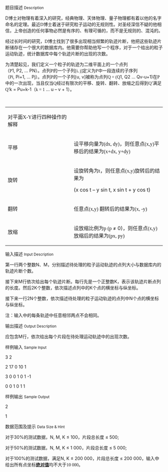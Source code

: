 <div class="panel panel-default">
<div class="area-title">
<span>
题目描述
<small>Description</small>
</span></div>
<div class="panel-body">

<p>D<span style="">博士对物理有着深入的研究，经典物理、天体物理、量子物理都有着以他的名字命名的定理。最近</span><span style="font-family: 'Times New Roman';">D</span><span style="">博士着迷于研究粒子运动的无规则性。对圣经深信不疑的他相信，上帝创造的任何事物必然是有序的、有理可循的，而不是无规则的、混沌的。</span></p>
<p>经过长时间的研究，<span style="font-family: 'Times New Roman';">D</span><span style="">博士找到了很多出现相当频繁的轨迹片断，他把这些轨迹片断储存在一个很大的数据库内。他需要你帮助他写一个程序，对于一个给出的粒子运动轨迹，统计数据库中每个轨迹片断的出现的次数。</span></p>
<p>为清楚起见，我们定义一个粒子的轨迹为二维平面上的一个点列（<span style="font-family: 'Times New Roman';">P</span>1, P2, … PN）。点列<span style="font-family: 'Times New Roman';">P</span><span style="">的一个子列</span><span style="font-family: 'Times New Roman';">[i, j]</span><span style="">定义为</span><span style="font-family: 'Times New Roman';">P</span><span style="">中一段</span>连续的子序列（<span style="font-family: 'Times New Roman';">P</span>i, Pi+1, … Pj）。点列<span style="font-family: 'Times New Roman';">P</span><span style="">的一个子列</span><span style="font-family: 'Times New Roman';">[</span>u, v]被称为点列<span style="font-family: 'Times New Roman';">Q = (Q</span>1, Q2 … Qv-u+1)<span style="">在</span><span style="font-family: 'Times New Roman';">P</span><span style="">中的一次出现，当且仅当</span><span style="font-family: 'Times New Roman';">Q</span><span style="">经过有限次的平移、旋转、翻转、放缩之后得到</span><span style="font-family: 'Times New Roman';">Q</span>’满足<span style="font-family: 'Times New Roman';">Q</span>’k = Pu+k-1（<span style="font-family: 'Times New Roman';">k = 1 </span>… u – v + 1<span style="">）。</span></p>
<p> </p>
<table>
<tbody>
<tr>
<td valign="center" width="568">
<p>对平面<span style="font-family: 'Times New Roman';">X-Y</span><span style="">进行四种操作的解释</span></p>
</td>
</tr>
<tr>
<td valign="center" width="82">
<p>平移</p>
</td>
<td valign="center" width="485">
<p>设平移向量为<span style="font-family: 'Times New Roman';">(dx, dy)</span><span style="">，则任意点</span><span style="font-family: 'Times New Roman';">(x,y)</span><span style="">平移后的结果为</span><span style="font-family: 'Times New Roman';">(x+dx, y+dy)</span></p>
</td>
</tr>
<tr>
<td valign="center" width="82">
<p>旋转</p>
</td>
<td valign="center" width="485">
<p>设旋转角为<span style="font-family: 'Times New Roman';">t</span><span style="">，则任意点</span><span style="font-family: 'Times New Roman';">(x,y)</span><span style="">旋转后的结果为</span></p>
<p>(x cos t – y sin t, x sin t + y cos t)</p>
</td>
</tr>
<tr>
<td valign="center" width="82">
<p>翻转</p>
</td>
<td valign="center" width="485">
<p>任意点<span style="font-family: 'Times New Roman';">(x,y) </span><span style="">翻转后的结果为</span><span style="font-family: 'Times New Roman';">(x, -y)</span></p>
</td>
</tr>
<tr>
<td valign="center" width="82">
<p>放缩</p>
</td>
<td valign="center" width="485">
<p>设放缩比例为<span style="font-family: 'Times New Roman';">p (p </span>≠ 0)，则任意点<span style="font-family: 'Times New Roman';">(x,y)</span><span style="">放缩后的结果为</span><span style="font-family: 'Times New Roman';">(px, py)</span></p>
</td>
</tr>
</tbody>
</table>

</div>
</div>

<div class="panel panel-default">
<div class="area-title">
<span>
输入描述
<small>Input Description</small>
</span></div>
<div class="panel-body">
<p>第一行两个整数N、M，分别描述待处理的粒子运动轨迹的点列大小与数据库内的轨迹片断个数。</p>
<p>接下来M行依次给出每个轨迹片断。每行先是一个正整数K，表示该轨迹片断点列的长度。然后2K个整数，依次描述点列中的K个点的横坐标与纵坐标。</p>
<p>接下来一行2N个整数，依次描述待处理的粒子运动轨迹的点列中N个点的横坐标与纵坐标。</p>
<p>注：输入中的每条轨迹中任意相邻两点不会相同。</p>

</div>
</div>
<div  class="panel panel-default">
<div class="area-title">
<span>
输出描述
<small>Output Description</small>
</span></div>
<div class="panel-body">

<p class="p0">应包含M行，依次给出每个片段在待处理运动轨迹中的出现次数。</p>

</div>
</div>


<div class="panel panel-default">
<div class="area-title">
<span>
样例输入
<small>Sample Input</small>
</span></div>
<div class="panel-body">
<p>3 2</p>
<p>2 17 0 10 1</p>
<p>3 0 0 1 0 1 -1</p>
<p>0 0 1 0 1 1</p>

</div>
</div>

<div class="panel panel-default">
<div class="area-title">
<span>
样例输出
<small>Sample Output</small>
</span></div>
<div class="panel-body">
<p>2</p>
<p>1</p>

</div>
</div>

<div class="panel panel-default">
<div class="area-title">
<span>
数据范围及提示
<small>Data Size & Hint</small>
</span></div>
<div class="panel-body">
<p>对于30%<span style="">的测试数据，</span>N, M, K ≤ 100<span style="">，片段总长度 </span>≤ 500;</p>
<p>对于50%<span style="">的测试数据，</span>N, M, K ≤ 1 000<span style="">，片段总长度 </span>≤ 5 000;</p>
<p>对于100%<span style="">的测试数据，满足</span>N, K ≤ 200 000，片段总长度 ≤ 200 000<span style="">，输入中给出所有点坐标</span><span style="text-decoration: underline;"><strong>绝对值</strong></span>均不大于<span style="font-family: 'Times New Roman';">10 000</span><span style="">。</span></p>
</div>
</div>